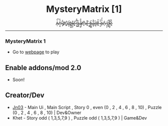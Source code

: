 <h1 align="center">MysteryMatrix [1]</h1>

<p align="center">A̵͎͑̀͠n̴̩̭̾̉̕ ̴͕̅̉ṕ̷̬͝ṷ̵̋̇͘ẓ̸̝͛́ż̶̳͎̪l̴̛͉̼̩̇é̵͍̚ ̷̨͓̒̿̊g̶̻̈̋ą̸͖̜́̐̐m̷̟͌e̶͈̍͊̚ ̶͚͇͘b̶̦͇̺̎a̵̺̦̿̀s̵̛͈̜̈̀e̶͈͊͑̽ ̶̖̱͑̆̈ö̶̩́̈́́n̵̩̋̇ ̴̨̓ͅͅc̸͙̘̈̈́į̶̛̺̮̃̆c̷̼̆͐̏</p>
<p align="center"
<img src="placeholder"/> </a> 
</p>


---


### MysteryMatrix 1

- Go to [webpage](https://www.b4b53ce7-8003-4c14-9aaa-042d5ffd290d.id.repl.co) to play

## Enable addons/mod 2.0
 
 - Soon!

## Creator/Dev

- [Jn03](https://github.com/JNDEV03) - Main Ui , Main Script , Story 0 , even  (0 , 2 , 4 , 6 , 8 , 10) , Puzzle (0 , 2 , 4 , 6 , 8 , 10) | Dev&Owner
- Khet - Story odd ( 1,3,5,7,9 ) , Puzzle odd ( 1,3,5,7,9 ) | Game&Dev
